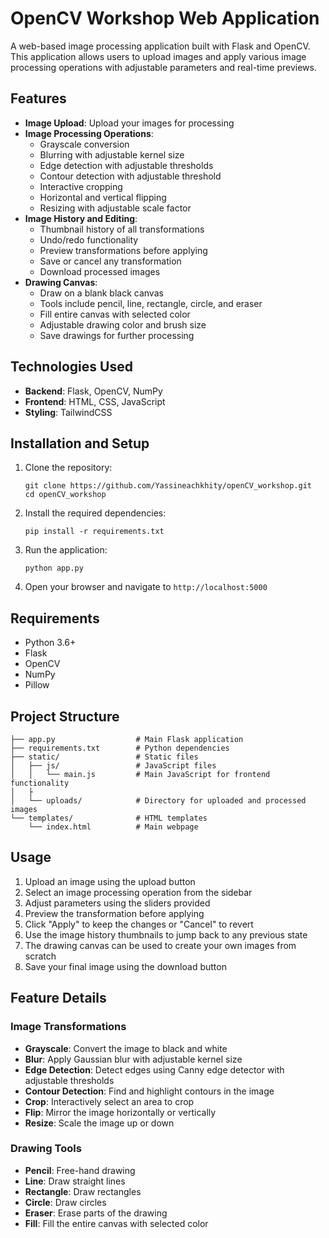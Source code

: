 # OpenCV Workshop Web Application

A web-based image processing application built with Flask and OpenCV. This application allows users to upload images and apply various image processing operations with adjustable parameters and real-time previews.

## Features

- **Image Upload**: Upload your images for processing
- **Image Processing Operations**:
  - Grayscale conversion
  - Blurring with adjustable kernel size
  - Edge detection with adjustable thresholds
  - Contour detection with adjustable threshold
  - Interactive cropping
  - Horizontal and vertical flipping
  - Resizing with adjustable scale factor
- **Image History and Editing**:
  - Thumbnail history of all transformations
  - Undo/redo functionality
  - Preview transformations before applying
  - Save or cancel any transformation
  - Download processed images
- **Drawing Canvas**:
  - Draw on a blank black canvas
  - Tools include pencil, line, rectangle, circle, and eraser
  - Fill entire canvas with selected color
  - Adjustable drawing color and brush size
  - Save drawings for further processing

## Technologies Used

- **Backend**: Flask, OpenCV, NumPy
- **Frontend**: HTML, CSS, JavaScript
- **Styling**: TailwindCSS

## Installation and Setup

1. Clone the repository:
   ```
   git clone https://github.com/Yassineachkhity/openCV_workshop.git
   cd openCV_workshop
   ```

2. Install the required dependencies:
   ```
   pip install -r requirements.txt
   ```

3. Run the application:
   ```
   python app.py
   ```

4. Open your browser and navigate to `http://localhost:5000`

## Requirements

- Python 3.6+
- Flask
- OpenCV
- NumPy
- Pillow

## Project Structure

```
├── app.py                  # Main Flask application
├── requirements.txt        # Python dependencies
├── static/                 # Static files
│   ├── js/                 # JavaScript files
│   │   └── main.js         # Main JavaScript for frontend functionality
│   ├
│   └── uploads/            # Directory for uploaded and processed images
└── templates/              # HTML templates
    └── index.html          # Main webpage
```

## Usage

1. Upload an image using the upload button
2. Select an image processing operation from the sidebar
3. Adjust parameters using the sliders provided
4. Preview the transformation before applying
5. Click "Apply" to keep the changes or "Cancel" to revert
6. Use the image history thumbnails to jump back to any previous state
7. The drawing canvas can be used to create your own images from scratch
8. Save your final image using the download button

## Feature Details

### Image Transformations
- **Grayscale**: Convert the image to black and white
- **Blur**: Apply Gaussian blur with adjustable kernel size
- **Edge Detection**: Detect edges using Canny edge detector with adjustable thresholds
- **Contour Detection**: Find and highlight contours in the image
- **Crop**: Interactively select an area to crop
- **Flip**: Mirror the image horizontally or vertically
- **Resize**: Scale the image up or down

### Drawing Tools
- **Pencil**: Free-hand drawing
- **Line**: Draw straight lines
- **Rectangle**: Draw rectangles
- **Circle**: Draw circles
- **Eraser**: Erase parts of the drawing
- **Fill**: Fill the entire canvas with selected color
